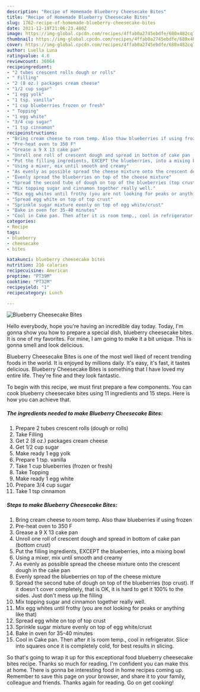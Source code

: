 ```yaml
---
description: "Recipe of Homemade Blueberry Cheesecake Bites"
title: "Recipe of Homemade Blueberry Cheesecake Bites"
slug: 1762-recipe-of-homemade-blueberry-cheesecake-bites
date: 2021-12-18T21:06:23.480Z
image: https://img-global.cpcdn.com/recipes/4ffab0a2745ebdfe/680x482cq70/blueberry-cheesecake-bites-recipe-main-photo.jpg
thumbnail: https://img-global.cpcdn.com/recipes/4ffab0a2745ebdfe/680x482cq70/blueberry-cheesecake-bites-recipe-main-photo.jpg
cover: https://img-global.cpcdn.com/recipes/4ffab0a2745ebdfe/680x482cq70/blueberry-cheesecake-bites-recipe-main-photo.jpg
author: Luella Luna
ratingvalue: 4.6
reviewcount: 36064
recipeingredient:
- "2 tubes crescent rolls dough or rolls"
- " Filling"
- "2 (8 oz.) packages cream cheese"
- "1/2 cup sugar"
- "1 egg yolk"
- "1 tsp. vanilla"
- "1 cup blueberries frozen or fresh"
- " Topping"
- "1 egg white"
- "3/4 cup sugar"
- "1 tsp cinnamon"
recipeinstructions:
- "Bring cream cheese to room temp. Also thaw blueberries if using frozen"
- "Pre-heat oven to 350 F"
- "Grease a 9 X 13 cake pan"
- "Unroll one roll of crescent dough and spread in bottom of cake pan (bottom crust)"
- "Put the filling ingredients, EXCEPT the blueberries, into a mixing bowl"
- "Using a mixer, mix until smooth and creamy"
- "As evenly as possible spread the cheese mixture onto the crescent dough in the cake pan"
- "Evenly spread the blueberries on top of the cheese mixture"
- "Spread the second tube of dough on top of the blueberries (top crust). If it doesn&#39;t cover completely, that is OK, it is hard to get it 100% to the sides. Just don&#39;t mess up the filling"
- "Mix topping sugar and cinnamon together really well."
- "Mix egg whites until frothy (you are not looking for peaks or anything like that)"
- "Spread egg white on top of top crust"
- "Sprinkle sugar mixture evenly on top of egg white/crust"
- "Bake in oven for 35-40 minutes"
- "Cool in Cake pan. Then after it is room temp., cool in refrigerator. Slice into squares once it is completely cold, for best results in slicing."
categories:
- Recipe
tags:
- blueberry
- cheesecake
- bites

katakunci: blueberry cheesecake bites 
nutrition: 216 calories
recipecuisine: American
preptime: "PT39M"
cooktime: "PT32M"
recipeyield: "1"
recipecategory: Lunch

---
```



![Blueberry Cheesecake Bites](https://img-global.cpcdn.com/recipes/4ffab0a2745ebdfe/680x482cq70/blueberry-cheesecake-bites-recipe-main-photo.jpg)

Hello everybody, hope you're having an incredible day today. Today, I'm gonna show you how to prepare a special dish, blueberry cheesecake bites. It is one of my favorites. For mine, I am going to make it a bit unique. This is gonna smell and look delicious.

Blueberry Cheesecake Bites is one of the most well liked of recent trending foods in the world. It is enjoyed by millions daily. It's easy, it's fast, it tastes delicious. Blueberry Cheesecake Bites is something that I have loved my entire life. They're fine and they look fantastic.




To begin with this recipe, we must first prepare a few components. You can cook blueberry cheesecake bites using 11 ingredients and 15 steps. Here is how you can achieve that.

<!--inarticleads1-->

##### The ingredients needed to make Blueberry Cheesecake Bites:

1. Prepare 2 tubes crescent rolls (dough or rolls)
1. Take  Filling
1. Get 2 (8 oz.) packages cream cheese
1. Get 1/2 cup sugar
1. Make ready 1 egg yolk
1. Prepare 1 tsp. vanilla
1. Take 1 cup blueberries (frozen or fresh)
1. Take  Topping
1. Make ready 1 egg white
1. Prepare 3/4 cup sugar
1. Take 1 tsp cinnamon




<!--inarticleads2-->

##### Steps to make Blueberry Cheesecake Bites:

1. Bring cream cheese to room temp. Also thaw blueberries if using frozen
1. Pre-heat oven to 350 F
1. Grease a 9 X 13 cake pan
1. Unroll one roll of crescent dough and spread in bottom of cake pan (bottom crust)
1. Put the filling ingredients, EXCEPT the blueberries, into a mixing bowl
1. Using a mixer, mix until smooth and creamy
1. As evenly as possible spread the cheese mixture onto the crescent dough in the cake pan
1. Evenly spread the blueberries on top of the cheese mixture
1. Spread the second tube of dough on top of the blueberries (top crust). If it doesn&#39;t cover completely, that is OK, it is hard to get it 100% to the sides. Just don&#39;t mess up the filling
1. Mix topping sugar and cinnamon together really well.
1. Mix egg whites until frothy (you are not looking for peaks or anything like that)
1. Spread egg white on top of top crust
1. Sprinkle sugar mixture evenly on top of egg white/crust
1. Bake in oven for 35-40 minutes
1. Cool in Cake pan. Then after it is room temp., cool in refrigerator. Slice into squares once it is completely cold, for best results in slicing.




So that's going to wrap it up for this exceptional food blueberry cheesecake bites recipe. Thanks so much for reading. I'm confident you can make this at home. There is gonna be interesting food in home recipes coming up. Remember to save this page on your browser, and share it to your family, colleague and friends. Thanks again for reading. Go on get cooking!
